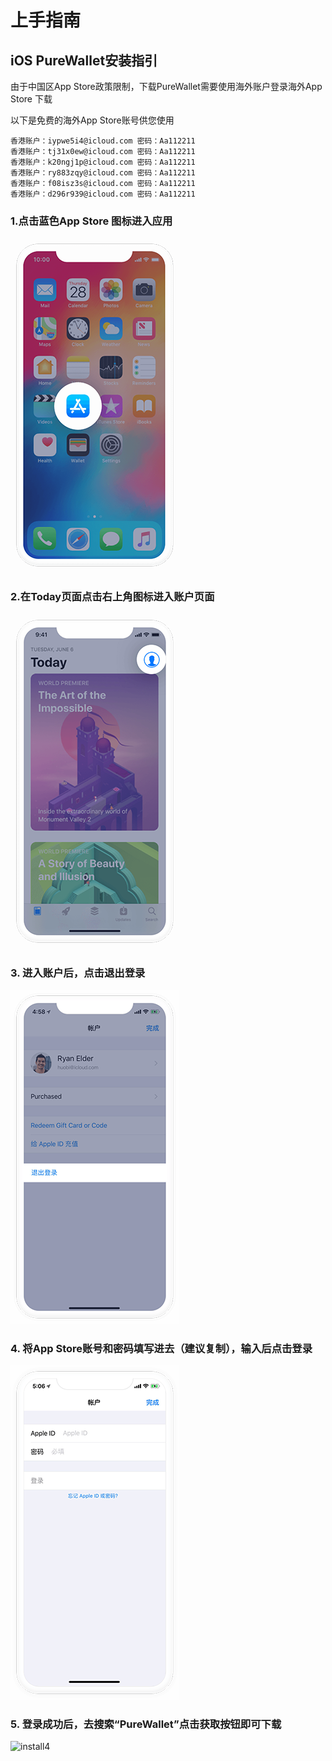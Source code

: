 # 上手指南

## iOS PureWallet安装指引

由于中国区App Store政策限制，下载PureWallet需要使用海外账户登录海外App Store 下载

以下是免费的海外App Store账号供您使用

```
香港账户：iypwe5i4@icloud.com 密码：Aa112211
香港账户：tj31x0ew@icloud.com 密码：Aa112211
香港账户：k20ngj1p@icloud.com 密码：Aa112211
香港账户：ry883zqy@icloud.com 密码：Aa112211
香港账户：f08isz3s@icloud.com 密码：Aa112211
香港账户：d296r939@icloud.com 密码：Aa112211

```

### 1.点击蓝色App Store 图标进入应用

![install1](./install1.png)

### 2.在Today页面点击右上角图标进入账户页面

![install2](./install2.png)

### 3. 进入账户后，点击退出登录

![install3](./install3.png)

### 4. 将App Store账号和密码填写进去（建议复制），输入后点击登录

![install4](./install4.png)

### 5. 登录成功后，去搜索“PureWallet”点击获取按钮即可下载

![install4](./downloadInAppStore.gif)